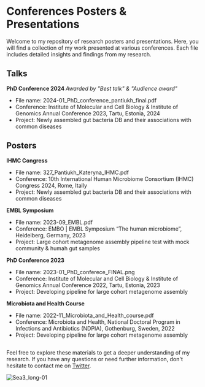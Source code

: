 # Conferences Posters & Presentations

Welcome to my repository of research posters and presentations. Here, you will find a collection of my work presented at various conferences. Each file includes detailed insights and findings from my research.

## Talks

<b> PhD Conference 2024 </b>
<i> Awarded by "Best talk" & "Audience award" </i>
- File name: 2024-01_PhD_conference_pantiukh_final.pdf
- Conference: Institute of Molecular and Cell Biology & Institute of Genomics Annual Conference 2023, Tartu, Estonia, 2024
- Project: Newly assembled gut bacteria DB and their associations with common diseases

## Posters

<b> IHMC Congress </b>
- File name: 327_Pantiukh_Kateryna_IHMC.pdf
- Conference: 10th International Human Microbiome Consortium (IHMC) Congress 2024, Rome, Itally
- Project: Newly assembled gut bacteria DB and their associations with common diseases

<b> EMBL Symposium </b>
- File name: 2023-09_EMBL.pdf
- Conference: EMBO | EMBL Symposium “The human microbiome”, Heidelberg, Germany, 2023
- Project: Large cohort metagenome assembly pipeline test with mock community & humah gut samples

<b> PhD Conference 2023 </b>
- File name: 2023-01_PhD_conferece_FINAL.png
- Conference: Institute of Molecular and Cell Biology & Institute of Genomics Annual Conference 2022, Tartu, Estonia, 2023
- Project: Developing pipeline for large cohort metagenome assembly

<b> Microbiota and Health Course </b>
- File name: 2022-11_Microbiota_and_Health_course.pdf
- Conference: Microbiota and Health, National Doctoral Program in Infections and Antibiotics (NDPIA), Gothenburg, Sweden, 2022
- Project: Developing pipeline for large cohort metagenome assembly
##


Feel free to explore these materials to get a deeper understanding of my research.
If you have any questions or need further information, don't hesitate to contact me on [Twitter](https://twitter.com/KPantiukh).


![Sea3_long-01](https://user-images.githubusercontent.com/15068419/225294622-be24ceaa-8b38-4772-a6de-7238103f488f.png)

